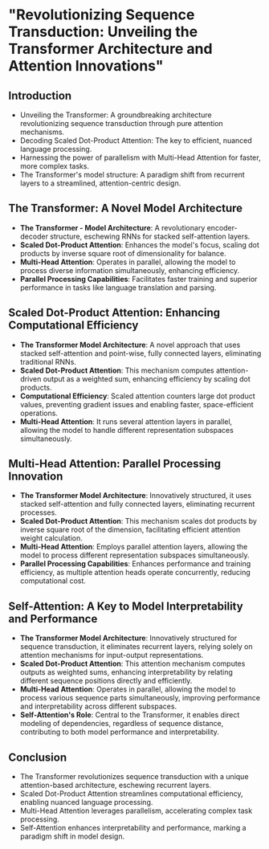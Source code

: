 # "Revolutionizing Sequence Transduction: Unveiling the Transformer Architecture and Attention Innovations"

## Introduction

- Unveiling the Transformer: A groundbreaking architecture revolutionizing sequence transduction through pure attention mechanisms.
- Decoding Scaled Dot-Product Attention: The key to efficient, nuanced language processing.
- Harnessing the power of parallelism with Multi-Head Attention for faster, more complex tasks.
- The Transformer's model structure: A paradigm shift from recurrent layers to a streamlined, attention-centric design.

##  The Transformer: A Novel Model Architecture

- **The Transformer - Model Architecture**: A revolutionary encoder-decoder structure, eschewing RNNs for stacked self-attention layers.
- **Scaled Dot-Product Attention**: Enhances the model's focus, scaling dot products by inverse square root of dimensionality for balance.
- **Multi-Head Attention**: Operates in parallel, allowing the model to process diverse information simultaneously, enhancing efficiency.
- **Parallel Processing Capabilities**: Facilitates faster training and superior performance in tasks like language translation and parsing.

##  Scaled Dot-Product Attention: Enhancing Computational Efficiency

- **The Transformer Model Architecture**: A novel approach that uses stacked self-attention and point-wise, fully connected layers, eliminating traditional RNNs.
- **Scaled Dot-Product Attention**: This mechanism computes attention-driven output as a weighted sum, enhancing efficiency by scaling dot products.
- **Computational Efficiency**: Scaled attention counters large dot product values, preventing gradient issues and enabling faster, space-efficient operations.
- **Multi-Head Attention**: It runs several attention layers in parallel, allowing the model to handle different representation subspaces simultaneously.

##  Multi-Head Attention: Parallel Processing Innovation

- **The Transformer Model Architecture**: Innovatively structured, it uses stacked self-attention and fully connected layers, eliminating recurrent processes.
- **Scaled Dot-Product Attention**: This mechanism scales dot products by inverse square root of the dimension, facilitating efficient attention weight calculation.
- **Multi-Head Attention**: Employs parallel attention layers, allowing the model to process different representation subspaces simultaneously.
- **Parallel Processing Capabilities**: Enhances performance and training efficiency, as multiple attention heads operate concurrently, reducing computational cost.

##  Self-Attention: A Key to Model Interpretability and Performance

- **The Transformer Model Architecture**: Innovatively structured for sequence transduction, it eliminates recurrent layers, relying solely on attention mechanisms for input-output representations.
- **Scaled Dot-Product Attention**: This attention mechanism computes outputs as weighted sums, enhancing interpretability by relating different sequence positions directly and efficiently.
- **Multi-Head Attention**: Operates in parallel, allowing the model to process various sequence parts simultaneously, improving performance and interpretability across different subspaces.
- **Self-Attention's Role**: Central to the Transformer, it enables direct modeling of dependencies, regardless of sequence distance, contributing to both model performance and interpretability.

## Conclusion

- The Transformer revolutionizes sequence transduction with a unique attention-based architecture, eschewing recurrent layers.
- Scaled Dot-Product Attention streamlines computational efficiency, enabling nuanced language processing.
- Multi-Head Attention leverages parallelism, accelerating complex task processing.
- Self-Attention enhances interpretability and performance, marking a paradigm shift in model design.